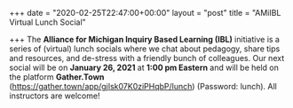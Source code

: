 +++
date = "2020-02-25T22:47:00+00:00"
layout = "post"
title = "AMiIBL Virtual Lunch Social"

+++
The <b>Alliance for Michigan Inquiry Based Learning (IBL)</b> initiative is a series of (virtual) lunch socials where we chat about pedagogy, share tips and resources, and de-stress with a friendly bunch of colleagues. Our next social will be on <b>January 26, 2021</b> at <b>1:00 pm Eastern</b> and will be held on the platform <b>Gather.Town</b> (https://gather.town/app/gjIsk07K0ziPHqbP/lunch) (Password: lunch). All instructors are welcome!
